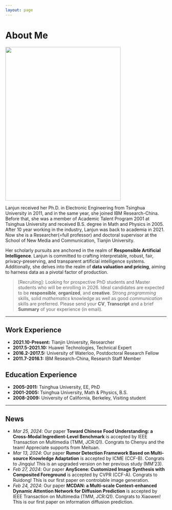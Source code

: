 ```yaml
---
layout: page
---
```


# About Me

<img src="./images/wanglanjun.png" class="floatpic" width="360" height="480">

Lanjun received her Ph.D. in Electronic Engineering from Tsinghua University in 2011, and in the same year, she joined IBM Research-China. Before that, she was a member of Academic Talent Program 2001 at Tsinghua University and received B.S. degree in Math and Physics in 2005. After 10 year working in the industry, Lanjun was back to academia in 2021. Now she is a Researcher(=full professor) and doctoral supervisor at the School of New Media and Communication, Tianjin University. 
 
Her scholarly pursuits are anchored in the realm of **Responsible Artificial Intelligence**. Lanjun is committed to crafting interpretable, robust, fair, privacy-preserving, and transparent artificial intelligence systems. Additionally, she delves into the realm of **data valuation and pricing**, aiming to harness data as a pivotal factor of production.


> [Recruiting]:  Looking for prospective PhD students and Master students who will be enrolling in 2026.   Ideal candidates are expected to be **responsible**, **organized**, and **creative**. Strong *programming* skills, solid *mathematics* knowledge as well as good *communication* skills are preferred.  Please send your **CV**, **Transcript** and a brief **Summary** of your experience (in email). 


---
## Work Experience
- **2021.10-Present:** Tianjin University, Researcher
- **2017.5-2021.10:** Huawei Technologies, Technical Expert
- **2016.2-2017.5:** University of Waterloo, Postdoctoral Research Fellow
- **2011.7-2016.1:** IBM Research-China, Research Staff Member

## Education Experience
- **2005-2011:** Tsinghua University, EE,  PhD
- **2001-2005:** Tsinghua University, Math & Physics, B.S.
- **2008-2009:** University of California, Berkeley, Visiting student


---
## News
- *Mar 25, 2024*: Our paper **Toward Chinese Food Understanding: a Cross-Modal Ingredient-Level Benchmark** is accepted by IEEE Transaction on Multimedia (TMM, JCR:Q1).  Congrats to Chenyu and the team! Appreciate supports from Meituan.
- *Mar 13, 2024*: Our paper **Rumor Detection Framework Based on Multi-source Knowledge Adaptation** is accepted by ICME (CCF-B).  Congrats to Jingqiu! This is an upgraded version on her previous study (MM'23).
- *Feb 27, 2024*: Our paper **AnyScene: Customized Image Synthesis with Composited Foreground** is accepted by CVPR (CCF-A).  Congrats to Ruidong! This is our first paper on controlable image generation.
- *Feb 24, 2024*: Our paper **MCDAN: a Multi-scale Context-enhanced Dynamic Attention Network for Diffusion Prediction** is accepted by IEEE Transaction on Multimedia  (TMM, JCR:Q1).  Congrats to Xiaowen!  This is our first paper on information diffusion prediction.


